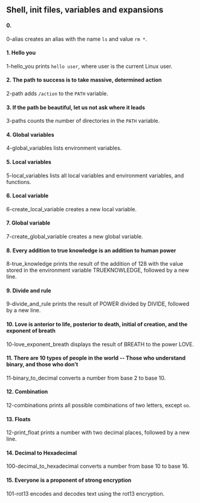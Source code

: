 ## Shell, init files, variables and expansions

#### 0. <o>
0-alias creates an alias with the name `ls` and value `rm *`.

#### 1. Hello you
1-hello_you prints `hello user`, where user is the current Linux user.

#### 2. The path to success is to take massive, determined action
2-path adds `/action` to the `PATH` variable.

#### 3. If the path be beautiful, let us not ask where it leads
3-paths counts the number of directories in the `PATH` variable.

#### 4. Global variables
4-global_variables lists environment variables.

#### 5. Local variables
5-local_variables lists all local variables and environment variables, and functions.

#### 6. Local variable
6-create_local_variable creates a new local variable.

#### 7. Global variable
7-create_global_variable creates a new global variable.

#### 8. Every addition to true knowledge is an addition to human power
8-true_knowledge prints the result of the addition of 128 with the value stored in the environment variable TRUEKNOWLEDGE, followed by a new line.

#### 9. Divide and rule
9-divide_and_rule prints the result of POWER divided by DIVIDE, followed by a new line.

#### 10. Love is anterior to life, posterior to death, initial of creation, and the exponent of breath
10-love_exponent_breath displays the result of BREATH to the power LOVE.

#### 11. There are 10 types of people in the world -- Those who understand binary, and those who don't
11-binary_to_decimal converts a number from base 2 to base 10.

#### 12. Combination
12-combinations prints all possible combinations of two letters, except `oo`.

#### 13. Floats
12-print_float prints a number with two decimal places, followed by a new line.

#### 14. Decimal to Hexadecimal
100-decimal_to_hexadecimal converts a number from base 10 to base 16.

#### 15. Everyone is a proponent of strong encryption
101-rot13 encodes and decodes text using the rot13 encryption.
